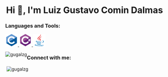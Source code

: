 <h1 align="center">Hi 👋, I'm Luiz Gustavo Comin Dalmas</h1>

<p align="left">
</p>

<h3 align="left">Languages and Tools:</h3>
<p align="left"> <a href="https://www.cprogramming.com/" target="_blank" rel="noreferrer"> <img src="https://raw.githubusercontent.com/devicons/devicon/master/icons/c/c-original.svg" alt="c" width="40" height="40"/> </a> <a href="https://www.w3schools.com/cs/" target="_blank" rel="noreferrer"> <img src="https://raw.githubusercontent.com/devicons/devicon/master/icons/csharp/csharp-original.svg" alt="csharp" width="40" height="40"/> </a> <a href="https://www.java.com" target="_blank" rel="noreferrer"> <img src="https://raw.githubusercontent.com/devicons/devicon/master/icons/java/java-original.svg" alt="java" width="40" height="40"/> </a> </p>

<p><img align="left" src="https://github-readme-stats.vercel.app/api/top-langs?username=gugalzg&show_icons=true&locale=en&layout=compact" alt="gugalzg" /></p>

<h3 align="left">Connect with me:</h3>
<p>&nbsp;<img align="center" src="https://github-readme-stats.vercel.app/api?username=gugalzg&show_icons=true&locale=en" alt="gugalzg" /></p>

